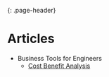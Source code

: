 {: .page-header}  
  
# Articles  
* Business Tools for Engineers  
    * [Cost Benefit Analysis](./_posts/Cost-Benefit-Analysis)   
